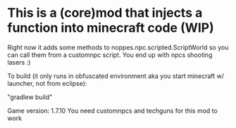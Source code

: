 # This is a (core)mod that injects a function into minecraft code (WIP)

Right now it adds some methods to noppes.npc.scripted.ScriptWorld so you can call them from a customnpc script. You end up with npcs shooting lasers :)

To build (it only runs in obfuscated environment aka you start minecraft w/ launcher, not from eclipse):

"gradlew build"

Game version: 1.7.10
You need customnpcs and techguns for this mod to work
